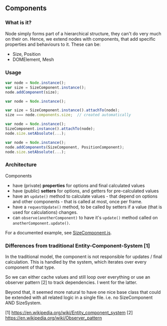 ## Components

### What is it?

Node simply forms part of a hierarchical structure, they can't
do very much on their on.  Hence, we extend nodes with components,
that add specific properties and behaviours to it.  These can be:

* Size, Position
* DOMElement, Mesh

### Usage

```js
var node = Node.instance();
var size = SizeComponent.instance();
node.addComponent(size);
```

```js
var node = Node.instance();

var size = SizeComponent.instance().attachTo(node);
size === node.components.size;  // created automatically
```

```js
var node = Node.instance();
SizeComponent.instance().attachTo(node);
node.size.setAbsolute(...);
```

```js
var node = Node.instance();
node.addComponents(SizeComponent, PositionComponent);
node.size.setAbsolute(...);
```


### Architecture

Components

* have (private) **properties** for options and final calculated values
* have (public) **setters** for options, and getters for pre-calculated values
* have an `update()` method to calculate values - that depend on
  options and other components - that is called at most, once per frame.
* have a `requestUpdate()` method, to be called by setters if a value
  (that is used for calculations) changes.
* can `observe(anotherComponent)` to have it's `update()` method called
  on `anotherComponent.update()`.

For a documented example, see [SizeComponent.js](SizeComponent.js).

### Differences from traditional Entity-Component-System [1]

In the traditional model, the component is not responsible for
updates / final calculation.  This is handled by the system,
which iterates over every component of that type.

So we can either cache values and still loop over everything
or use an observer pattern [2] to track dependencies.  I
went for the latter.

Beyond that, it seemed more natural to have one nice base
class that could be extended with all related logic in a
single file.  i.e. no SizeComponent AND SizeSystem.

[1] https://en.wikipedia.org/wiki/Entity_component_system
[2] https://en.wikipedia.org/wiki/Observer_pattern